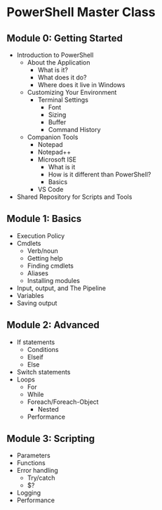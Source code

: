 # PowerShell Master Class

## Module 0: Getting Started
- Introduction to PowerShell
  - About the Application
    - What is it?
    - What does it do?
    - Where does it live in Windows
  - Customizing Your Environment
    - Terminal Settings
      - Font
      - Sizing
      - Buffer
      - Command History
  - Companion Tools
    - Notepad
    - Notepad++
    - Microsoft ISE
      - What is it
      - How is it different than PowerShell?
      - Basics
    - VS Code
- Shared Repository for Scripts and Tools

## Module 1: Basics
- Execution Policy
- Cmdlets
  - Verb/noun
  - Getting help
  - Finding cmdlets
  - Aliases
  - Installing modules
- Input, output, and The Pipeline
- Variables
- Saving output

## Module 2: Advanced
- If statements
  - Conditions
  - Elseif
  - Else
- Switch statements
- Loops
  - For
  - While
  - Foreach/Foreach-Object
    - Nested
  - Performance

## Module 3: Scripting
- Parameters
- Functions
- Error handling
  - Try/catch
  - $?
- Logging
- Performance
